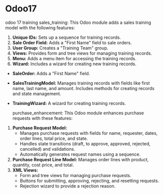 # Odoo17
odoo 17 training
    sales_training:
This Odoo module adds a sales training model with the following features:
1. **Unique IDs:** Sets up a sequence for training records.
2. **Sale Order Field:** Adds a "First Name" field to sale orders.
3. **User Group:** Creates a "Training Team" group.
4. **Views:** Provides form and tree views for managing training records.
5. **Menu:** Adds a menu item for accessing the training records.
6. **Wizard:** Includes a wizard for creating new training records.
- **SaleOrder:** Adds a "First Name" field.
- **SalesTrainingModel:** Manages training records with fields like first name, last name, and amount. Includes methods for creating records and state management.
- **TrainingWizard:** A wizard for creating training records.

    purchase_enhancement:
This Odoo module enhances purchase requests with these features:

1. **Purchase Request Model:**
   - Manages purchase requests with fields for name, requester, dates, order lines, total price, and state.
   - Handles state transitions (draft, to approve, approved, rejected, cancelled) and validations.
   - Automatically generates request names using a sequence.
2. **Purchase Request Line Model:** Manages order lines with product, quantity, cost price, and total.
3. **XML Views:**
   - Form and tree views for managing purchase requests.
   - Buttons for submitting, approving, rejecting, and resetting requests.
   - Rejection wizard to provide a rejection reason.
